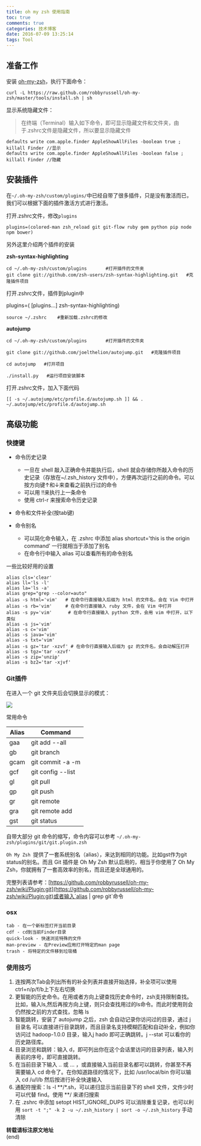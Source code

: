 ```yaml
---
title: oh my zsh 使用指南
toc: true
comments: true
categories: 技术博客
date: 2016-07-09 13:25:14
tags: Tool
---
```


## 准备工作
安装 [oh-my-zsh](http://ohmyz.sh/)，执行下面命令：

```shell
curl -L https://raw.github.com/robbyrussell/oh-my-zsh/master/tools/install.sh | sh
```

显示系统隐藏文件：

>在终端（Terminal）输入如下命令，即可显示隐藏文件和文件夹，由于.zshrc文件是隐藏文件，所以要显示隐藏文件

```shell
defaults write com.apple.finder AppleShowAllFiles -boolean true ; killall Finder //显示  
defaults write com.apple.finder AppleShowAllFiles -boolean false ; killall Finder //隐藏
```


## 安装插件
在`~/.oh-my-zsh/custom/plugins/`中已经自带了很多插件，只是没有激活而已，我们可以根据下面的插件激活方式进行激活。

打开.zshrc文件，修改`plugins`

```
plugins=(colored-man zsh_reload git git-flow ruby gem python pip node npm bower)
```


另外这里介绍两个插件的安装

**zsh-syntax-highlighting**

```shell
cd ~/.oh-my-zsh/custom/plugins       #打开插件的文件夹
git clone git://github.com/zsh-users/zsh-syntax-highlighting.git   #克隆插件项目
```

打开.zshrc文件，插件到plugin中

plugins=( [plugins...] zsh-syntax-highlighting) 

```shell
source ~/.zshrc    #重新加载.zshrc的修改  
```


**autojump**

```shell
cd ~/.oh-my-zsh/custom/plugins       #打开插件的文件夹

git clone git://github.com/joelthelion/autojump.git   #克隆插件项目

cd autojump   #打开项目

./install.py   #运行项目安装脚本

```

打开.zshrc文件，加入下面代码

`[[ -s ~/.autojump/etc/profile.d/autojump.sh ]] && . ~/.autojump/etc/profile.d/autojump.sh`


## 高级功能

### 快捷键

* 命令历史记录

    * 一旦在 shell 敲入正确命令并能执行后，shell 就会存储你所敲入命令的历史记录（存放在~/.zsh_history 文件中），方便再次运行之前的命令。可以按方向键↑和↓来查看之前执行过的命令
    * 可以用 !!来执行上一条命令
    * 使用 ctrl-r 来搜索命令历史记录

* 命令和文件补全(按tab键)

* 命令别名

    * 可以简化命令输入，在 .zshrc 中添加 alias shortcut='this is the origin command' 一行就相当于添加了别名
    * 在命令行中输入 alias 可以查看所有的命令别名

一些比较好用的设置
```shell
alias cls='clear'
alias ll='ls -l'
alias la='ls -a'
alias grep="grep --color=auto"
alias -s html='vim'   # 在命令行直接输入后缀为 html 的文件名，会在 Vim 中打开
alias -s rb='vim'     # 在命令行直接输入 ruby 文件，会在 Vim 中打开
alias -s py='vim'      # 在命令行直接输入 python 文件，会用 vim 中打开，以下类似
alias -s js='vim'
alias -s c='vim'
alias -s java='vim'
alias -s txt='vim'
alias -s gz='tar -xzvf' # 在命令行直接输入后缀为 gz 的文件名，会自动解压打开
alias -s tgz='tar -xzvf'
alias -s zip='unzip'
alias -s bz2='tar -xjvf'
```
### Git插件

在进入一个 git 文件夹后会切换显示的模式：

![](http://ww2.sinaimg.cn/large/65e4f1e6gw1f7jvh758m6j20oe0as0ws.jpg)

常用命令

|Alias|Command|
|-|-|
|gaa| git add --all|
|gb|git branch|
|gcam|git commit -a -m|
|gcf|git config --list|
|gl|git pull|
|gp|git push|
|gr | git remote|
|gra| git remote add|
|gst| git status|

自带大部分 git 命令的缩写，命令内容可以参考 `~/.oh-my-zsh/plugins/git/git.plugin.zsh`

`Oh My Zsh `提供了一套系统别名（alias），来达到相同的功能。比如gst作为git status的别名。而且 Git 插件是 Oh My Zsh 默认启用的，相当于你使用了 Oh My Zsh，你就拥有了一套高效率的别名，而且还是全球通用的。

完整列表请参考：[https://github.com/robbyrussell/oh-my-zsh/wiki/Plugin:git](https://github.com/robbyrussell/oh-my-zsh/wiki/Plugin:git)或者输入`alias | grep git`命令

### osx

    tab - 在一个新标签打开当前目录
    cdf - cd到当前Finder目录
    quick-look - 快速浏览特殊的文件
    man-preview - 在Preview应用打开特定的man page
    trash - 将特定的文件移到垃圾桶

### 使用技巧

1. 连按两次Tab会列出所有的补全列表并直接开始选择，补全项可以使用 ctrl+n/p/f/b上下左右切换
2. 更智能的历史命令。在用或者方向上键查找历史命令时，zsh支持限制查找。比如，输入ls,然后再按方向上键，则只会查找用过的ls命令。而此时使用则会仍然按之前的方式查找，忽略 ls
3. 智能跳转，安装了 autojump 之后，zsh 会自动记录你访问过的目录，通过 j 目录名 可以直接进行目录跳转，而且目录名支持模糊匹配和自动补全，例如你访问过 hadoop-1.0.0 目录，输入j hado 即可正确跳转。j --stat 可以看你的历史路径库。
4. 目录浏览和跳转：输入 d，即可列出你在这个会话里访问的目录列表，输入列表前的序号，即可直接跳转。
5. 在当前目录下输入 .. 或 ... ，或直接输入当前目录名都可以跳转，你甚至不再需要输入 cd 命令了。在你知道路径的情况下，比如 /usr/local/bin 你可以输入 cd /u/l/b 然后按进行补全快速输入
6. 通配符搜索：ls -l **/*.sh，可以递归显示当前目录下的 shell 文件，文件少时可以代替 find。使用 **/ 来递归搜索
7. 在 .zshrc 中添加 setopt HIST_IGNORE_DUPS 可以消除重复记录，也可以利用 `sort -t ";" -k 2 -u ~/.zsh_history | sort -o ~/.zsh_history` 手动清除

**转载请标注原文地址**                           
(end)
